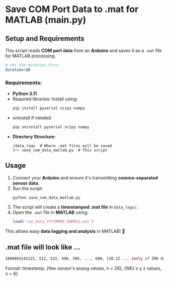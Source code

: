 # Save COM Port Data to .mat for MATLAB (main.py)

## Setup and Requirements
This script reads **COM port data** from an **Arduino** and saves it as a `.mat` file for MATLAB processing.

```sh
# set the duration first
duration=10 
```

### **Requirements:**
- **Python 3.11**
- Required libraries: Install using:
  ```sh
  pip install pyserial scipy numpy
  ```
- uninstall if needed 
  ```sh
  pip uninstall pyserial scipy numpy
  ```
- **Directory Structure:**
  ```
  /data_logs  # Where .mat files will be saved
  ├── save_com_data_matlab.py  # This script
  ```


## **Usage**
1. Connect your **Arduino** and ensure it's transmitting **comma-separated sensor data**.
2. Run the script:
   ```sh
   python save_com_data_matlab.py
   ```
3. The script will create a **timestamped .mat file** in `data_logs/`.
4. Open the `.mat` file in **MATLAB** using:
   ```matlab
   load('com_data_YYYYMMDD_HHMMSS.mat')
   ```

This allows easy **data logging and analysis** in MATLAB! 🚀

## .mat file will look like ...  
 ```sh
1699893145123, 512, 523, 498, 505, ..., 600, [30.12 ... (only if IMU data exsists otherwise, NaN)]
 ```
Format: timestamp, {flex sensor's anaog values, n = 26}, {IMU x y z values, n = 6} 
